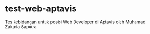 # test-web-aptavis
Tes kebidangan untuk posisi Web Developer di Aptavis oleh Muhamad Zakaria Saputra
